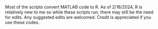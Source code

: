 Most of the scripts convert MATLAB code to R. As of 2/16/2024, R is relatively new to me so while these scripts run, there may still be the need for edits. Any suggested edits are welcomed. Credit is appreciated if you use these codes.
